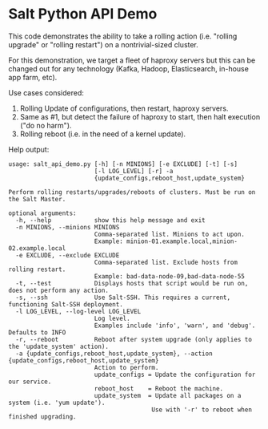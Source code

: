 # Salt Python API Demo
This code demonstrates the ability to take a rolling action (i.e. "rolling upgrade" or "rolling restart") on a nontrivial-sized cluster. 

For this demonstration, we target a fleet of haproxy servers but this can be changed out for any technology (Kafka, Hadoop, Elasticsearch, in-house app farm, etc).

Use cases considered:
1) Rolling Update of configurations, then restart, haproxy servers.
2) Same as #1, but detect the failure of haproxy to start, then halt execution ("do no harm").
3) Rolling reboot (i.e. in the need of a kernel update).

Help output:
```
usage: salt_api_demo.py [-h] [-n MINIONS] [-e EXCLUDE] [-t] [-s]
                        [-l LOG_LEVEL] [-r] -a
                        {update_configs,reboot_host,update_system}

Perform rolling restarts/upgrades/reboots of clusters. Must be run on the Salt Master.

optional arguments:
  -h, --help            show this help message and exit
  -n MINIONS, --minions MINIONS
                        Comma-separated list. Minions to act upon.
                        Example: minion-01.example.local,minion-02.example.local
  -e EXCLUDE, --exclude EXCLUDE
                        Comma-separated list. Exclude hosts from rolling restart.
                        Example: bad-data-node-09,bad-data-node-55
  -t, --test            Displays hosts that script would be run on, does not perform any action.
  -s, --ssh             Use Salt-SSH. This requires a current, functioning Salt-SSH deployment.
  -l LOG_LEVEL, --log-level LOG_LEVEL
                        Log level.
                        Examples include 'info', 'warn', and 'debug'. Defaults to INFO
  -r, --reboot          Reboot after system upgrade (only applies to the 'update_system' action).
  -a {update_configs,reboot_host,update_system}, --action {update_configs,reboot_host,update_system}
                        Action to perform.
                        update_configs = Update the configuration for our service.
                        reboot_host    = Reboot the machine.
                        update_system  = Update all packages on a system (i.e. 'yum update').
                                        Use with '-r' to reboot when finished upgrading.
```
